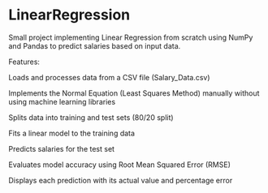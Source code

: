 # LinearRegression
Small project implementing Linear Regression from scratch using NumPy and Pandas to predict salaries based on input data.

Features:

Loads and processes data from a CSV file (Salary_Data.csv)

Implements the Normal Equation (Least Squares Method) manually without using machine learning libraries

Splits data into training and test sets (80/20 split)

Fits a linear model to the training data

Predicts salaries for the test set

Evaluates model accuracy using Root Mean Squared Error (RMSE)

Displays each prediction with its actual value and percentage error


